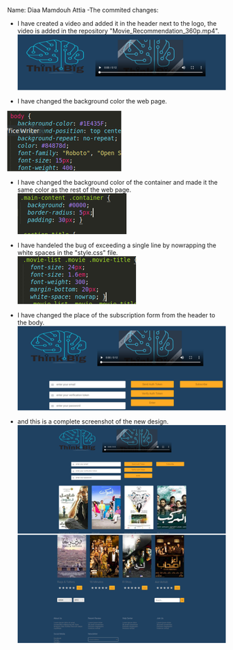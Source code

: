 Name: Diaa Mamdouh Attia
-The commited changes:

- I have created a video and added it in the header next to the logo, the video is added in the repository "Movie_Recommendation_360p.mp4". 
![alt text](https://github.com/Diaa14/movie_recommendations_fe_assignment/blob/master/video.png)


- I have changed the background color the web page.

![alt text](https://github.com/Diaa14/movie_recommendations_fe_assignment/blob/master/backgroundcolor.png)


- I have changed the background color of the container and made it the same color as the rest of the web page.
![alt text](https://github.com/Diaa14/movie_recommendations_fe_assignment/blob/master/container.png)


- I have handeled the bug of exceeding a single line by nowrapping the white spaces in the "style.css" file.
![alt text](https://github.com/Diaa14/movie_recommendations_fe_assignment/blob/master/nowrap.png)


- I have changed the place of the subscription form from the header to the body.
![alt text](https://github.com/Diaa14/movie_recommendations_fe_assignment/blob/master/subscription_form.png)


- and this is a complete screenshot of the new design.
![alt text](https://github.com/Diaa14/movie_recommendations_fe_assignment/blob/master/complete1.png)
![alt text](https://github.com/Diaa14/movie_recommendations_fe_assignment/blob/master/complete2.png)
